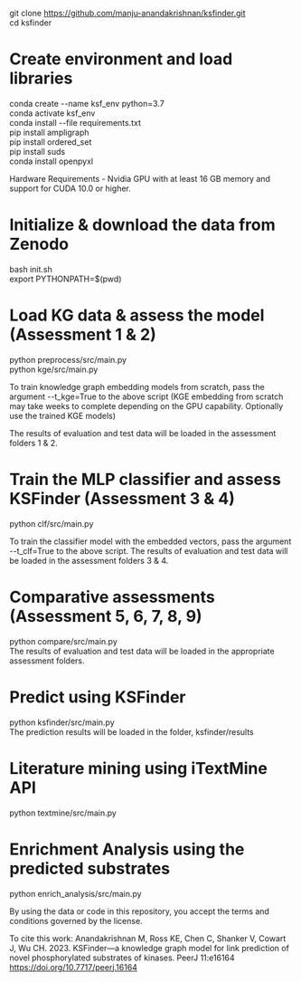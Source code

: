 git clone https://github.com/manju-anandakrishnan/ksfinder.git <br>
cd ksfinder <br>

# Create environment and load libraries
conda create --name ksf_env python=3.7 <br>
conda activate ksf_env <br>
conda install --file requirements.txt <br>
pip install ampligraph <br>
pip install ordered_set <br>
pip install suds <br>
conda install openpyxl

Hardware Requirements -  Nvidia GPU with at least 16 GB memory and support for CUDA 10.0 or higher.

# Initialize & download the data from Zenodo
bash init.sh <br>
export PYTHONPATH=$(pwd)

# Load KG data & assess the model (Assessment 1 & 2)
python preprocess/src/main.py <br>
python kge/src/main.py <br>

To train knowledge graph embedding models from scratch, pass the argument --t_kge=True to the above script (KGE embedding from scratch may take weeks to complete depending on the GPU capability. Optionally use the trained KGE models)

The results of evaluation and test data will be loaded in the assessment folders 1 & 2.

# Train the MLP classifier and assess KSFinder (Assessment 3 & 4)
python clf/src/main.py <br>

To train the classifier model with the embedded vectors, pass the argument --t_clf=True to the above script.
The results of evaluation and test data will be loaded in the assessment folders 3 & 4.

# Comparative assessments (Assessment 5, 6, 7, 8, 9)
python compare/src/main.py <br>
The results of evaluation and test data will be loaded in the appropriate assessment folders.

# Predict using KSFinder
python ksfinder/src/main.py <br>
The prediction results will be loaded in the folder, ksfinder/results

# Literature mining using iTextMine API
python textmine/src/main.py <br>

# Enrichment Analysis using the predicted substrates
python enrich_analysis/src/main.py <br>

By using the data or code in this repository, you accept the terms and conditions governed by the license.

To cite this work:
Anandakrishnan M, Ross KE, Chen C, Shanker V, Cowart J, Wu CH. 2023. KSFinder—a knowledge graph model for link prediction of novel phosphorylated substrates of kinases. PeerJ 11:e16164 https://doi.org/10.7717/peerj.16164
